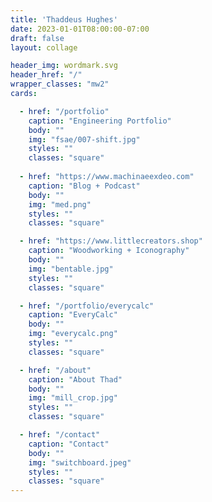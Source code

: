 ```yaml
---
title: 'Thaddeus Hughes'
date: 2023-01-01T08:00:00-07:00
draft: false
layout: collage

header_img: wordmark.svg
header_href: "/"
wrapper_classes: "mw2"
cards:

  - href: "/portfolio"
    caption: "Engineering Portfolio"
    body: ""
    img: "fsae/007-shift.jpg"
    styles: ""
    classes: "square"
    
  - href: "https://www.machinaeexdeo.com"
    caption: "Blog + Podcast"
    body: ""
    img: "med.png"
    styles: ""
    classes: "square"

  - href: "https://www.littlecreators.shop"
    caption: "Woodworking + Iconography"
    body: ""
    img: "bentable.jpg"
    styles: ""
    classes: "square"

  - href: "/portfolio/everycalc"
    caption: "EveryCalc"
    body: ""
    img: "everycalc.png"
    styles: ""
    classes: "square"

  - href: "/about"
    caption: "About Thad"
    body: ""
    img: "mill_crop.jpg"
    styles: ""
    classes: "square"

  - href: "/contact"
    caption: "Contact"
    body: ""
    img: "switchboard.jpeg"
    styles: ""
    classes: "square"
---
```


